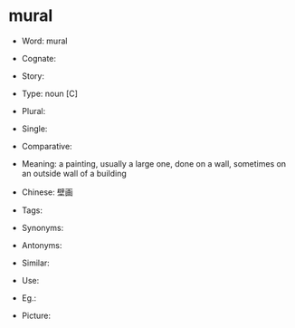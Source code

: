 # mural

- Word: mural
- Cognate: 
- Story: 

- Type: noun [C]
- Plural: 
- Single: 
- Comparative: 
- Meaning: a painting, usually a large one, done on a wall, sometimes on an outside wall of a building
- Chinese: 壁画
- Tags: 
- Synonyms: 
- Antonyms: 
- Similar: 
- Use: 
- Eg.: 
- Picture: 

